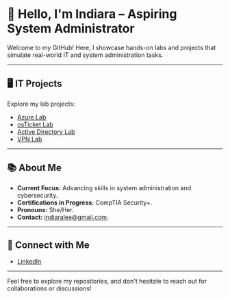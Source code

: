 # 👋 Hello, I'm Indiara – Aspiring System Administrator

Welcome to my GitHub! Here, I showcase hands-on labs and projects that simulate real-world IT and system administration tasks.

---

## 🖥️ IT Projects

Explore my lab projects:

- [Azure Lab](https://github.com/indiaralee714/AzureLab)
- [osTicket Lab](https://github.com/indiaralee714/osticket-lab)
- [Active Directory Lab](https://github.com/indiaralee714/active-directory-lab)
- [VPN Lab](https://github.com/indiaralee714/virtual-private-networks-lab)

---

## 📚 About Me

- **Current Focus:** Advancing skills in system administration and cybersecurity.
- **Certifications in Progress:** CompTIA Security+.
- **Pronouns:** She/Her.
- **Contact:** [indiaralee@gmail.com](mailto:indiaralee@gmail.com).

---

## 🔗 Connect with Me

- [LinkedIn](https://www.linkedin.com/in/indiara-lee-a142b0175/)

---

Feel free to explore my repositories, and don't hesitate to reach out for collaborations or discussions!
